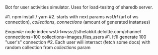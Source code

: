 Bot for user activities simulator. Uses for load-tesitng of sharedb server.

#1. npm install / yarn
#2. starts with next params *wsUrl* (url of ws connection), *collections*, *connections* (amount of generated instanses)

*Exapmle:* node index wsUrl=wss://sthelabkit.deloitte.com/channel connections=100 collections=images,files,users
#1. It'll generate 100 "user's" connection
#2. Each user will interract (fetch some docs) with random collection from *collections* param

